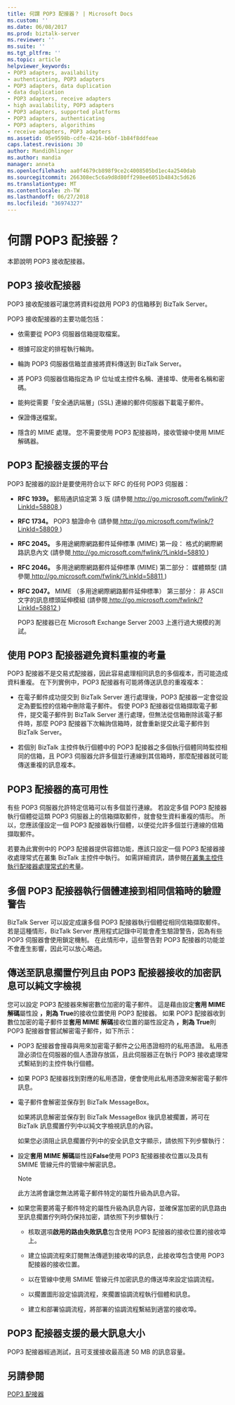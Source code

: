 ```yaml
---
title: 何謂 POP3 配接器？ | Microsoft Docs
ms.custom: ''
ms.date: 06/08/2017
ms.prod: biztalk-server
ms.reviewer: ''
ms.suite: ''
ms.tgt_pltfrm: ''
ms.topic: article
helpviewer_keywords:
- POP3 adapters, availability
- authenticating, POP3 adapters
- POP3 adapters, data duplication
- data duplication
- POP3 adapters, receive adapters
- high availability, POP3 adapters
- POP3 adapters, supported platforms
- POP3 adapters, authenticating
- POP3 adapters, algorithims
- receive adapters, POP3 adapters
ms.assetid: 05e9598b-cdfe-4216-b6bf-1b84f8ddfeae
caps.latest.revision: 30
author: MandiOhlinger
ms.author: mandia
manager: anneta
ms.openlocfilehash: aa0f4679cb898f9ce2c4008505bd1ec4a2540dab
ms.sourcegitcommit: 266308ec5c6a9d8d80ff298ee6051b4843c5d626
ms.translationtype: MT
ms.contentlocale: zh-TW
ms.lasthandoff: 06/27/2018
ms.locfileid: "36974327"
---
```

# <a name="what-is-the-pop3-adapter"></a>何謂 POP3 配接器？
本節說明 POP3 接收配接器。  
  
## <a name="pop3-receive-adapter"></a>POP3 接收配接器  
 POP3 接收配接器可讓您將資料從啟用 POP3 的信箱移到 BizTalk Server。  
  
 POP3 接收配接器的主要功能包括：  
  
-   依需要從 POP3 伺服器信箱提取檔案。  
  
-   根據可設定的排程執行輪詢。  
  
-   輪詢 POP3 伺服器信箱並直接將資料傳送到 BizTalk Server。  
  
-   將 POP3 伺服器信箱指定為 IP 位址或主控件名稱、連接埠、使用者名稱和密碼。  
  
-   能夠從需要「安全通訊端層」(SSL) 連線的郵件伺服器下載電子郵件。  
  
-   保證傳送檔案。  
  
-   隱含的 MIME 處理。 您不需要使用 POP3 配接器時，接收管線中使用 MIME 解碼器。  
  
## <a name="pop3-adapter-supported-platforms"></a>POP3 配接器支援的平台  
 POP3 配接器的設計是要使用符合以下 RFC 的任何 POP3 伺服器：  
  
- **RFC 1939。** 郵局通訊協定第 3 版 (請參閱[ http://go.microsoft.com/fwlink/?LinkId=58808 ](http://go.microsoft.com/fwlink/?LinkId=58808))  
  
- **RFC 1734。** POP3 驗證命令 (請參閱[ http://go.microsoft.com/fwlink/?LinkId=58809 ](http://go.microsoft.com/fwlink/?LinkId=58809))  
  
- **RFC 2045。** 多用途網際網路郵件延伸標準 (MIME) 第一段： 格式的網際網路訊息內文 (請參閱[ http://go.microsoft.com/fwlink/?LinkId=58810 ](http://go.microsoft.com/fwlink/?LinkId=58810))  
  
- **RFC 2046。** 多用途網際網路郵件延伸標準 (MIME) 第二部分： 媒體類型 (請參閱[ http://go.microsoft.com/fwlink/?LinkId=58811 ](http://go.microsoft.com/fwlink/?LinkId=58811))  
  
- **RFC 2047。** MIME （多用途網際網路郵件延伸標準） 第三部分： 非 ASCII 文字的訊息標頭延伸模組 (請參閱[ http://go.microsoft.com/fwlink/?LinkId=58812 ](http://go.microsoft.com/fwlink/?LinkId=58812))  
  
  POP3 配接器已在 Microsoft Exchange Server 2003 上進行過大規模的測試。  
  
## <a name="considerations-for-preventing-data-duplication-when-using-the-pop3-adapter"></a>使用 POP3 配接器避免資料重複的考量  
 POP3 配接器不是交易式配接器，因此容易處理相同訊息的多個複本，而可能造成資料重複。 在下列實例中，POP3 配接器有可能將傳送訊息的重複複本：  
  
-   在電子郵件成功提交到 BizTalk Server 進行處理後，POP3 配接器一定會從設定為要監控的信箱中刪除電子郵件。 假使 POP3 配接器從信箱擷取電子郵件，提交電子郵件到 BizTalk Server 進行處理，但無法從信箱刪除該電子郵件時，那麼 POP3 配接器下次輪詢信箱時，就會重新提交此電子郵件到 BizTalk Server。  
  
-   若個別 BizTalk 主控件執行個體中的 POP3 配接器之多個執行個體同時監控相同的信箱，且 POP3 伺服器允許多個並行連線到其信箱時，那麼配接器就可能傳送重複的訊息複本。  
  
## <a name="high-availability-for-the-pop3-adapter"></a>POP3 配接器的高可用性  
 有些 POP3 伺服器允許特定信箱可以有多個並行連線。 若設定多個 POP3 配接器執行個體從這類 POP3 伺服器上的信箱擷取郵件，就會發生資料重複的情形。 所以，您應該僅設定一個 POP3 配接器執行個體，以便從允許多個並行連線的信箱擷取郵件。  
  
 若要為此實例中的 POP3 配接器提供容錯功能，應該只設定一個 POP3 配接器接收處理常式在叢集 BizTalk 主控件中執行。 如需詳細資訊，請參閱[在叢集主控件執行配接器處理常式的考量](../core/considerations-for-running-adapter-handlers-within-a-clustered-host1.md)。  
  
## <a name="authentication-warnings-when-multiple-instances-of-the-pop3-adapter-connect-to-the-same-mailbox"></a>多個 POP3 配接器執行個體連接到相同信箱時的驗證警告  
 BizTalk Server 可以設定成讓多個 POP3 配接器執行個體從相同信箱擷取郵件。 若是這種情形，BizTalk Server 應用程式記錄中可能會產生驗證警告，因為有些 POP3 伺服器會使用鎖定機制。 在此情形中，這些警告對 POP3 配接器的功能並不會產生影響，因此可以放心略過。  
  
## <a name="encrypted-messages-received-by-the-pop3-adapter-that-are-sent-to-the-suspended-queue-may-be-viewable-in-clear-text"></a>傳送至訊息擱置佇列且由 POP3 配接器接收的加密訊息可以純文字檢視  
 您可以設定 POP3 配接器來解密數位加密的電子郵件。 這是藉由設定**套用 MIME 解碼**屬性設 **，則為 True**的接收位置使用 POP3 配接器。 如果 POP3 配接器收到數位加密的電子郵件並**套用 MIME 解碼**接收位置的屬性設定為 **，則為 True**則 POP3 配接器會嘗試解密電子郵件，如下所示：  
  
- POP3 配接器會搜尋與用來加密電子郵件之公用憑證相符的私用憑證。 私用憑證必須位在伺服器的個人憑證存放區，且此伺服器正在執行 POP3 接收處理常式繫結到的主控件執行個體。  
  
- 如果 POP3 配接器找到對應的私用憑證，便會使用此私用憑證來解密電子郵件訊息。  
  
- 電子郵件會解密並保存到 BizTalk MessageBox。  
  
  如果將訊息解密並保存到 BizTalk MessageBox 後訊息被擱置，將可在 BizTalk 訊息擱置佇列中以純文字檢視訊息的內容。  
  
  如果您必須阻止訊息擱置佇列中的安全訊息文字顯示，請依照下列步驟執行：  
  
- 設定**套用 MIME 解碼**屬性設**False**使用 POP3 配接器接收位置以及具有 SMIME 管線元件的管線中解密訊息。  
  
  > [!NOTE]
  >  此方法將會讓您無法將電子郵件特定的屬性升級為訊息內容。  
  
- 如果您需要將電子郵件特定的屬性升級為訊息內容，並確保當加密的訊息路由至訊息擱置佇列時仍保持加密，請依照下列步驟執行：  
  
  -   核取選項**啟用的路由失敗訊息**包含使用 POP3 配接器的接收位置的接收埠上。  
  
  -   建立協調流程來訂閱無法傳遞到接收埠的訊息，此接收埠包含使用 POP3 配接器的接收位置。  
  
  -   以在管線中使用 SMIME 管線元件加密訊息的傳送埠來設定協調流程。  
  
  -   以擱置圖形設定協調流程，來擱置協調流程執行個體和訊息。  
  
  -   建立和部署協調流程，將部署的協調流程繫結到適當的接收埠。  
  
## <a name="maximum-message-size-supported-by-the-pop3-adapter"></a>POP3 配接器支援的最大訊息大小  
 POP3 配接器經過測試，且可支援接收最高達 50 MB 的訊息容量。  
  
## <a name="see-also"></a>另請參閱  
 [POP3 配接器](../core/pop3-adapter.md)